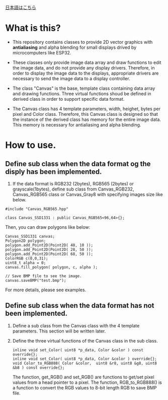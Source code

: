 [日本語はこちら](ReadMe_ja.md)
# What is this?
- This repository contains classes to provide 2D vector graphics with __antialiasing__
and alpha blending for small displays drived by microcomputers like ESP32. 

- These classes only provide image data array and draw functions to edit the image data, 
and do not provide any display drivers. 
Therefore, in order to display the image data to the displays, appropriate drivers are necessary 
to send the image data to a display controller.

- The class "Canvas" is the base, template class containing data array and 
drawing functions. Three virtual functions shoud be defined in derived class 
in order to support specific data format.

- The Canvas class has 4 template parameters, width, heighet, bytes per pixel and Color class. 
Therefore, this Canvas class is designed so that the instance of the derived
class has memory for the entire image data. 
This memory is necessary for antialiasing and alpha blending.


# How to use.
## Define sub class when the data format og the disply has been implemented.
1. If the data format is RGB232 (2bytes), RGB565 (2bytes) or grayscale(1bytes), define sub class from 
Canvas_RGB232, Canvas_RGB565 class or Canvas_Gray8 with specifying images size like below. 
```
#include "Canvas_RGB565.hpp"

class Canvas_SSD1331 : public Canvas_RGB565<96,64>{};
```
Then, you can draw polygons like below:
```
Canvas_SSD1331 canvas;
Polygon2D polygon;
polygon.add_Point2D(Point2D( 48, 10 ));
polygon.add_Point2D(Point2D( 28, 50 ));
polygon.add_Point2D(Point2D( 68, 50 ));
ColorRGB c(0,0,31);
uint8_t alpha = 0;
canvas.fill_polygon( polygon, c, alpha );

// Save BMP file to see the image.
canvas.saveBMP("test.bmp");
```
For more details, please see examples.

## Define sub class when the data format has not been implemented.
1. Define a sub class from the Canvas class with the 4 template parameters.
    This section will be written later.
    
1. Define the three virtual functions of the Canvas class in the sub class.
    ```
    inline void set_Color( uint8 *p_data, Color &color ) const override{};
    inline void set_Color( uint8 *p_data, Color &color ) override{};
    void Color_to_RGB888( Color &color,  uint8 &r8, uint8 &g8, uint8 &b8 ) const override{};
    ```
    The function, get_RGB() and set_RGB() are functions to get/set pixel values from a head pointer to a pixel.
    The function, RGB_to_RGB888() is a function to convert the RGB values to 8-bit length RGB to save BMP file.
    
## 
